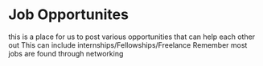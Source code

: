 # Job Opportunites 
this is a place for us to post various opportunities that can help each other out
This can include internships/Fellowships/Freelance
Remember most jobs are found through networking 